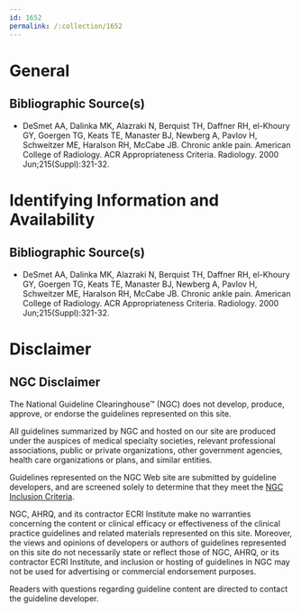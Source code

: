 ```yaml
---
id: 1652
permalink: /:collection/1652
---
```


# General

## Bibliographic Source(s)

- DeSmet AA, Dalinka MK, Alazraki N, Berquist TH, Daffner RH, el-Khoury GY, Goergen TG, Keats TE, Manaster BJ, Newberg A, Pavlov H, Schweitzer ME, Haralson RH, McCabe JB. Chronic ankle pain. American College of Radiology. ACR Appropriateness Criteria. Radiology. 2000 Jun;215(Suppl):321-32.

# Identifying Information and Availability

## Bibliographic Source(s)

- DeSmet AA, Dalinka MK, Alazraki N, Berquist TH, Daffner RH, el-Khoury GY, Goergen TG, Keats TE, Manaster BJ, Newberg A, Pavlov H, Schweitzer ME, Haralson RH, McCabe JB. Chronic ankle pain. American College of Radiology. ACR Appropriateness Criteria. Radiology. 2000 Jun;215(Suppl):321-32.

# Disclaimer

## NGC Disclaimer

The National Guideline Clearinghouse™ (NGC) does not develop, produce, approve, or endorse the guidelines represented on this site.

All guidelines summarized by NGC and hosted on our site are produced under the auspices of medical specialty societies, relevant professional associations, public or private organizations, other government agencies, health care organizations or plans, and similar entities.

Guidelines represented on the NGC Web site are submitted by guideline developers, and are screened solely to determine that they meet the [NGC Inclusion Criteria](/help-and-about/summaries/inclusion-criteria).

NGC, AHRQ, and its contractor ECRI Institute make no warranties concerning the content or clinical efficacy or effectiveness of the clinical practice guidelines and related materials represented on this site. Moreover, the views and opinions of developers or authors of guidelines represented on this site do not necessarily state or reflect those of NGC, AHRQ, or its contractor ECRI Institute, and inclusion or hosting of guidelines in NGC may not be used for advertising or commercial endorsement purposes.

Readers with questions regarding guideline content are directed to contact the guideline developer.

